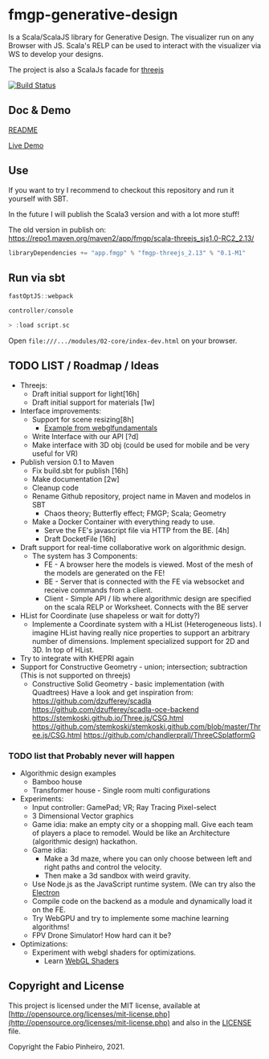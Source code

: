 # fmgp-generative-design

Is a Scala/ScalaJS library for Generative Design.
The visualizer run on any Browser with JS.
Scala's RELP can be used to interact with the visualizer via WS to develop your designs.

The project is also a ScalaJs facade for [threejs](https://threejs.org/)

[![Build Status](https://travis-ci.com/FabioPinheiro/fmgp-threejs.svg?branch=master)](https://travis-ci.com/FabioPinheiro/fmgp-threejs)

## Doc & Demo

[README](https://fabiopinheiro.github.io/fmgp-generative-design/)

[Live Demo](docs/index.html)

## Use

If you want to try I recommend to checkout this repository and run it yourself with SBT.

In the future I will publish the Scala3 version and with a lot more stuff!

The old version in publish on:
https://repo1.maven.org/maven2/app/fmgp/scala-threejs_sjs1.0-RC2_2.13/

```scala
libraryDependencies += "app.fmgp" % "fmgp-threejs_2.13" % "0.1-M1"
```

## Run via sbt

```scala
fastOptJS::webpack

controller/console

> :load script.sc
```

Open `file:///.../modules/02-core/index-dev.html` on your browser.

## TODO LIST / Roadmap / Ideas

- Threejs:
  - Draft initial support for light[16h]
  - Draft initial support for materials [1w]
- Interface improvements:
  - Support for scene resizing[8h]
    - [Example from webglfundamentals](https://webglfundamentals.org/webgl/lessons/webgl-resizing-the-canvas.html)
  - Write Interface with our API [?d]
  - Make interface with 3D obj (could be used for mobile and be very useful for VR)
- Publish version 0.1 to Maven
  - Fix build.sbt for publish [16h]
  - Make documentation [2w]
  - Cleanup code
  - Rename Github repository, project name in Maven and modelos in SBT
    - Chaos theory; Butterfly effect; FMGP; Scala; Geometry
  - Make a Docker Container with everything ready to use.
    - Serve the FE's javascript file via HTTP from the BE. [4h]
    - Draft DocketFile [16h]
- Draft support for real-time collaborative work on algorithmic design.
  - The system has 3 Components:
    - FE - A browser here the models is viewed. Most of the mesh of the models are generated on the FE!
    - BE - Server that is connected with the FE via websocket and receive commands from a client.
    - Client - Simple API / lib where algorithmic design are specified on the scala RELP or Worksheet. Connects with the BE server
- HList for Coordinate (use shapeless or wait for dotty?)
  - Implemente a Coordinate system with a HList (Heterogeneous lists).
    I imagine HList having really nice properties to support an arbitrary number of dimensions.
    Implement specialized support for 2D and 3D. In top of HList.
- Try to integrate with KHEPRI again
- Support for Constructive Geometry - union; intersection; subtraction (This is not supported on threejs)
  - Constructive Solid Geometry - basic implementation (with Quadtrees)
    Have a look and get inspiration from:
    https://github.com/dzufferey/scadla
    https://github.com/dzufferey/scadla-oce-backend
    https://stemkoski.github.io/Three.js/CSG.html
    https://github.com/stemkoski/stemkoski.github.com/blob/master/Three.js/CSG.html
    https://github.com/chandlerprall/ThreeCSplatformG

### TODO list that Probably never will happen

- Algorithmic design examples
  - Bamboo house
  - Transformer house - Single room multi configurations
- Experiments:
  - Input controller: GamePad; VR; Ray Tracing Pixel-select
  - 3 Dimensional Vector graphics
  - Game idia: make an empty city or a shopping mall.
    Give each team of players a place to remodel.
    Would be like an Architecture (algorithmic design) hackathon.
  - Game idia:
    - Make a 3d maze, where you can only choose between left and right paths and control the velocity.
    - Then make a 3d sandbox with weird gravity.
  - Use Node.js as the JavaScript runtime system. (We can try also the [Electron](https://www.electronjs.org/)
  - Compile code on the backend as a module and dynamically load it on the FE.
  - Try WebGPU and try to implemente some machine learning algorithms!
  - FPV Drone Simulator! How hard can it be?
- Optimizations: 
  - Experiment with webgl shaders for optimizations.
    - Learn [WebGL Shaders](
      https://developer.mozilla.org/en-US/docs/Web/API/WebGL_API/Tutorial/Getting_started_with_WebGL)

## Copyright and License

This project is licensed under the MIT license, available at
[http://opensource.org/licenses/mit-license.php](http://opensource.org/licenses/mit-license.php)
and also in the [LICENSE](LICENSE) file.

Copyright the Fabio Pinheiro, 2021.

[cats-badge]: https://typelevel.org/cats/img/cats-badge-tiny.png
[cats-infographic]: https://github.com/tpolecat/cats-infographic
[underscore-scala-book]: https://underscore.io/books/advanced-scala
[sbt]: http://scala-sbt.org
[shapeless]: https://github.com/milessabin/shapeless
